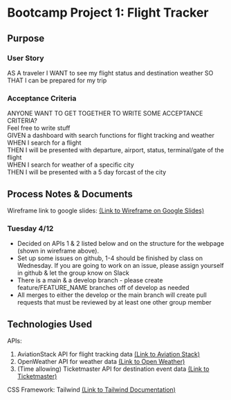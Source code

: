 # Bootcamp Project 1: Flight Tracker

## Purpose

### User Story
AS A traveler
I WANT to see my flight status and destination weather
SO THAT I can be prepared for my trip

### Acceptance Criteria

ANYONE WANT TO GET TOGETHER TO WRITE SOME ACCEPTANCE CRITERIA?  
Feel free to write stuff  
GIVEN a dashboard with search functions for flight tracking and weather  
WHEN I search for a flight  
THEN I will be presented with departure, airport, status, terminal/gate of the flight  
WHEN I search for weather of a specific city  
THEN I will be presented with a 5 day forcast of the city  


## Process Notes & Documents

Wireframe link to google slides: [(Link to Wireframe on Google Slides)](https://docs.google.com/presentation/d/1o7qVV-7GA4uMp7IG-4XcVkOvSYi08Yslr9yD_4GaPqE/edit?usp=sharing)

### Tuesday 4/12
- Decided on APIs 1 & 2 listed below and on the structure for the webpage (shown in wireframe above).
- Set up some issues on github, 1-4 should be finished by class on Wednesday. If you are going to work on an issue, please assign yourself in github & let the group know on Slack
- There is a main & a develop branch - please create feature/FEATURE_NAME branches off of develop as needed
- All merges to either the develop or the main branch will create pull requests that must be reviewed by at least one other group member

## Technologies Used

APIs:
1. AviationStack API for flight tracking data
    [(Link to Aviation Stack)](https://aviationstack.com/documentation#real_time_flights)
2. OpenWeather API for weather data
    [(Link to Open Weather)](https://openweathermap.org/current#name)
3. (Time allowing) Ticketmaster API for destination event data
    [(Link to Ticketmaster)](https://developer.ticketmaster.com/products-and-docs/apis/discovery-api/v2/)

CSS Framework: Tailwind [(Link to Tailwind Documentation)](https://tailwindcss.com/docs/)
